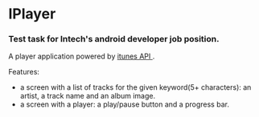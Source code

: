# IPlayer
### Test task for Intech's android developer job position.

A player application powered by [itunes API ](https://itunes.apple.com/search?term=hendrix).

Features:
 - a screen with a list of tracks for the given keyword(5+ characters): an artist, a track name and an album image.
 - a screen with a player: a play/pause button and a progress bar.
